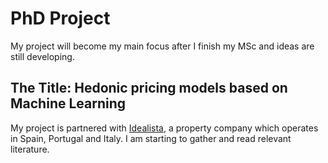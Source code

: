 # PhD Project
My project will become my main focus after I finish my MSc and ideas are still developing.
## The Title: Hedonic pricing models based on Machine Learning
My project is partnered with [Idealista](https://www.idealista.com/en/), a property company which operates in Spain, Portugal and Italy.
I am starting to gather and read relevant literature. 
